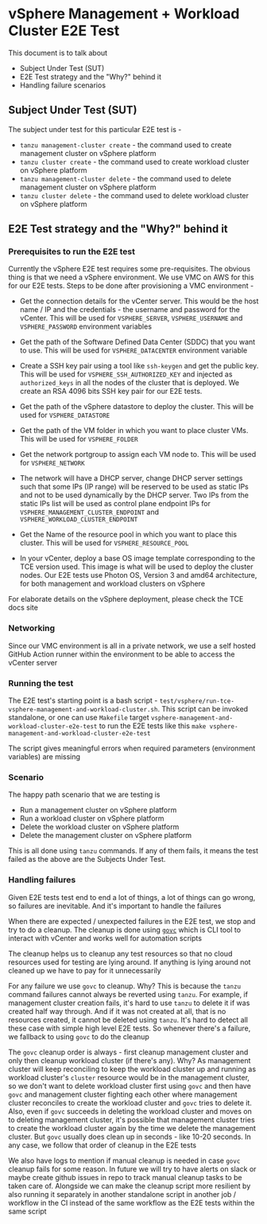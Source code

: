 # vSphere Management + Workload Cluster E2E Test

This document is to talk about

- Subject Under Test (SUT)
- E2E Test strategy and the "Why?" behind it
- Handling failure scenarios

## Subject Under Test (SUT)

The subject under test for this particular E2E test is -

- `tanzu management-cluster create` - the command used to create management cluster on vSphere platform
- `tanzu cluster create` - the command used to create workload cluster on vSphere platform
- `tanzu management-cluster delete` - the command used to delete management cluster on vSphere platform
- `tanzu cluster delete` - the command used to delete workload cluster on vSphere platform

## E2E Test strategy and the "Why?" behind it

### Prerequisites to run the E2E test

Currently the vSphere E2E test requires some pre-requisites. The obvious thing is that we need a vSphere environment. We use VMC on AWS for this for our E2E tests. Steps to be done after provisioning a VMC environment -

- Get the connection details for the vCenter server. This would be the host name / IP and the credentials - the username and password for the vCenter. This will be used for `VSPHERE_SERVER`, `VSPHERE_USERNAME` and `VSPHERE_PASSWORD` environment variables

- Get the path of the Software Defined Data Center (SDDC) that you want to use. This will be used for `VSPHERE_DATACENTER` environment variable

- Create a SSH key pair using a tool like `ssh-keygen` and get the public key. This will be used for `VSPHERE_SSH_AUTHORIZED_KEY` and injected as `authorized_keys` in all the nodes of the cluster that is deployed. We create an RSA 4096 bits SSH key pair for our E2E tests.

- Get the path of the vSphere datastore to deploy the cluster. This will be used for `VSPHERE_DATASTORE`

- Get the path of the VM folder in which you want to place cluster VMs. This will be used for `VSPHERE_FOLDER`

- Get the network portgroup to assign each VM node to. This will be used for `VSPHERE_NETWORK`

- The network will have a DHCP server, change DHCP server settings such that some IPs (IP range) will be reserved to be used as static IPs and not to be used dynamically by the DHCP server. Two IPs from the static IPs list will be used as control plane endpoint IPs for `VSPHERE_MANAGEMENT_CLUSTER_ENDPOINT` and `VSPHERE_WORKLOAD_CLUSTER_ENDPOINT`

- Get the Name of the resource pool in which you want to place this cluster. This will be used for `VSPHERE_RESOURCE_POOL`

- In your vCenter, deploy a base OS image template corresponding to the TCE version used. This image is what will be used to deploy the cluster nodes. Our E2E tests use Photon OS, Version 3 and amd64 architecture, for both management and workload clusters on vSphere

For elaborate details on the vSphere deployment, please check the TCE docs site

### Networking

Since our VMC environment is all in a private network, we use a self hosted GitHub Action runner within the environment to be able to access the vCenter server

### Running the test

The E2E test's starting point is a bash script - `test/vsphere/run-tce-vsphere-management-and-workload-cluster.sh`. This script can be invoked standalone, or one can use `Makefile` target `vsphere-management-and-workload-cluster-e2e-test` to run the E2E tests like this `make vsphere-management-and-workload-cluster-e2e-test`

The script gives meaningful errors when required parameters (environment variables) are missing

### Scenario

The happy path scenario that we are testing is

- Run a management cluster on vSphere platform
- Run a workload cluster on vSphere platform
- Delete the workload cluster on vSphere platform
- Delete the management cluster on vSphere platform

This is all done using `tanzu` commands. If any of them fails, it means the test failed as the above are the Subjects Under Test.

### Handling failures

Given E2E tests test end to end a lot of things, a lot of things can go wrong, so failures are inevitable. And it's important to handle the failures

When there are expected / unexpected failures in the E2E test, we stop and try to do a cleanup. The cleanup is done using [`govc`](https://github.com/vmware/govmomi/tree/master/govc) which is CLI tool to interact with vCenter and works well for automation scripts

The cleanup helps us to cleanup any test resources so that no cloud resources used for testing are lying around. If anything is lying around not cleaned up we have to pay for it unnecessarily

For any failure we use `govc` to cleanup. Why? This is because the `tanzu` command failures cannot always be reverted using `tanzu`. For example, if management cluster creation fails, it's hard to use `tanzu` to delete it if was created half way through. And if it was not created at all, that is no resources created, it cannot be deleted using `tanzu`. It's hard to detect all these case with simple high level E2E tests. So whenever there's a failure, we fallback to using `govc` to do the cleanup

The `govc` cleanup order is always - first cleanup management cluster and only then cleanup workload cluster (if there's any). Why? As management cluster will keep reconciling to keep the workload cluster up and running as workload cluster's `cluster` resource would be in the management cluster, so we don't want to delete workload cluster first using `govc` and then have `govc` and management cluster fighting each other where management cluster reconciles to create the workload cluster and `govc` tries to delete it. Also, even if `govc` succeeds in deleting the workload cluster and moves on to deleting management cluster, it's possible that management cluster tries to create the workload cluster again by the time we delete the management cluster. But `govc` usually does clean up in seconds - like 10-20 seconds. In any case, we follow that order of cleanup in the E2E tests

We also have logs to mention if manual cleanup is needed in case `govc` cleanup fails for some reason. In future we will try to have alerts on slack or maybe create github issues in repo to track manual cleanup tasks to be taken care of. Alongside we can make the cleanup script more resilient by also running it separately in another standalone script in another job / workflow in the CI instead of the same workflow as the E2E tests within the same script
